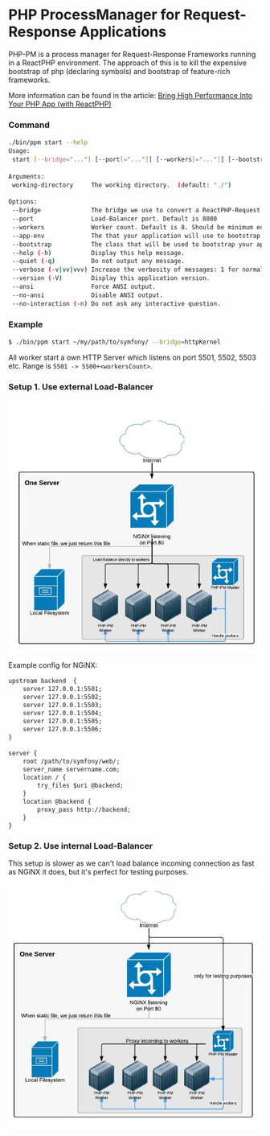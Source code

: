 PHP ProcessManager for Request-Response Applications
====================================================

PHP-PM is a process manager for Request-Response Frameworks running in a ReactPHP environment.
The approach of this is to kill the expensive bootstrap of php (declaring symbols) and bootstrap of feature-rich frameworks.

More information can be found in the article: [Bring High Performance Into Your PHP App (with ReactPHP)](http://marcjschmidt.de/blog/2014/02/08/php-high-performance.html)

### Command

```bash
./bin/ppm start --help
Usage:
 start [--bridge="..."] [--port[="..."]] [--workers[="..."]] [--bootstrap[="..."]] [--app-env[="..."]] [working-directory]

Arguments:
 working-directory     The working directory.  (default: "./")

Options:
 --bridge              The bridge we use to convert a ReactPHP-Request to your target framework.
 --port                Load-Balancer port. Default is 8080
 --workers             Worker count. Default is 8. Should be minimum equal to the number of CPU cores.
 --app-env             The that your application will use to bootstrap.
 --bootstrap           The class that will be used to bootstrap your application.
 --help (-h)           Display this help message.
 --quiet (-q)          Do not output any message.
 --verbose (-v|vv|vvv) Increase the verbosity of messages: 1 for normal output, 2 for more verbose output and 3 for debug
 --version (-V)        Display this application version.
 --ansi                Force ANSI output.
 --no-ansi             Disable ANSI output.
 --no-interaction (-n) Do not ask any interactive question.
```

### Example

```bash
$ ./bin/ppm start ~/my/path/to/symfony/ --bridge=httpKernel
```

All worker start a own HTTP Server which listens on port 5501, 5502, 5503 etc. Range is `5501 -> 5500+<workersCount>`.

### Setup 1. Use external Load-Balancer

![ReactPHP with external Load-Balancer](doc/reactphp-external-balancer.jpg)

Example config for NGiNX:

```nginx
upstream backend  {
    server 127.0.0.1:5501;
    server 127.0.0.1:5502;
    server 127.0.0.1:5503;
    server 127.0.0.1:5504;
    server 127.0.0.1:5505;
    server 127.0.0.1:5506;
}

server {
    root /path/to/symfony/web/;
    server_name servername.com;
    location / {
        try_files $uri @backend;
    }
    location @backend {
        proxy_pass http://backend;
    }
}
```

### Setup 2. Use internal Load-Balancer

This setup is slower as we can't load balance incoming connection as fast as NGiNX it does,
but it's perfect for testing purposes.

![ReactPHP with internal Load-Balancer](doc/reactphp-internal-balancer.jpg)
